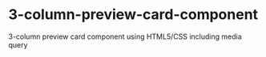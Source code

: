 # 3-column-preview-card-component
3-column preview card component using HTML5/CSS including media query
